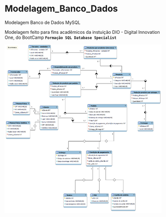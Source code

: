 # Modelagem_Banco_Dados
Modelagem Banco de Dados MySQL

Modelagem feito para fins acadêmicos da instuição DIO - Digital Innovation One, do BootCamp **`Formação SQL Database Specialist`**

![imagem BD](https://github.com/Brenoca21/Modelagem_Banco_Dados/blob/main/ecommerce.png)
